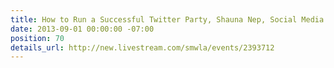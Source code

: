 ```yaml
---
title: How to Run a Successful Twitter Party, Shauna Nep, Social Media Week
date: 2013-09-01 00:00:00 -07:00
position: 70
details_url: http://new.livestream.com/smwla/events/2393712
---
```


